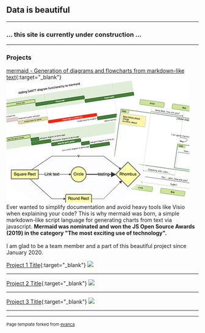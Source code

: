 ## Data is beautiful

---
### ... this site is currently under construction ...
---

### Projects

[mermaid - Generation of diagrams and flowcharts from markdown-like text](https://mermaid-js.github.io/mermaid/#/){:target="_blank"}
<img src="images/mermaid_thumbnail.png?raw=true"/>
Ever wanted to simplify documentation and avoid heavy tools like Visio when explaining your code? This is why mermaid was born, a simple markdown-like script language for generating charts from text via javascript. **Mermaid was nominated and won the JS Open Source Awards (2019) in the category "The most exciting use of technology".**<br>
<br>
I am glad to be a team member and a part of this beautiful project since January 2020.<br>

[Project 1 Title](/sample_page){:target="_blank"}
<img src="images/dummy_thumbnail.jpg?raw=true"/>

---

[Project 2 Title](/pdf/sample_presentation.pdf){:target="_blank"}
<img src="images/dummy_thumbnail.jpg?raw=true"/>

---

[Project 3 Title](http://example.com/){:target="_blank"}
<img src="images/dummy_thumbnail.jpg?raw=true"/>

---




---
<p style="font-size:11px">Page template forked from <a href="https://github.com/evanca/quick-portfolio">evanca</a></p>
<!-- Remove above link if you don't want to attibute -->
